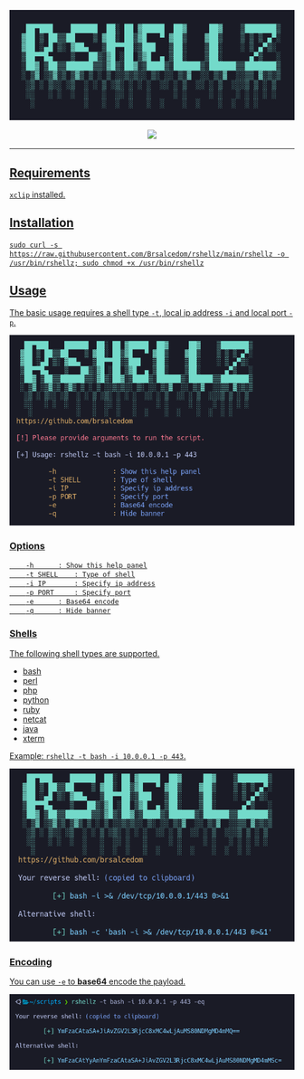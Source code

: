 <p align="center">
    <img
      alt="rshellz"
      src="https://github.com/Brsalcedom/rshellz/blob/main/assets/banner.png"
      width="640"
    />
</p>

<div align="center">

<a href="https://github.com/Brsalcedom/rshellz/blob/main/LICENSE"><img src="https://img.shields.io/github/license/brsalcedom/rshellz?logo=Github&style=flat-square">

</div>

---

## Requirements

`xclip` installed.


## Installation

```
sudo curl -s https://raw.githubusercontent.com/Brsalcedom/rshellz/main/rshellz -o /usr/bin/rshellz; sudo chmod +x /usr/bin/rshellz
```

## Usage

The basic usage requires a shell type `-t`, local ip address `-i` and local port `-p`.

![Help Panel](assets/helppanel.png)
  
### Options

```
	-h		: Show this help panel
	-t SHELL	: Type of shell
	-i IP		: Specify ip address
	-p PORT		: Specify port
	-e		: Base64 encode
	-q		: Hide banner
```
### Shells  

The following shell types are supported.
- bash
- perl
- php
- python
- ruby
- netcat
- java
- xterm

Example: `rshellz -t bash -i 10.0.0.1 -p 443`.

![Basic Usage](assets/basic-usage.png)

### Encoding
  
You can use `-e` to **base64** encode the payload.

![B64 Encode](assets/b64-encode.png)
  
